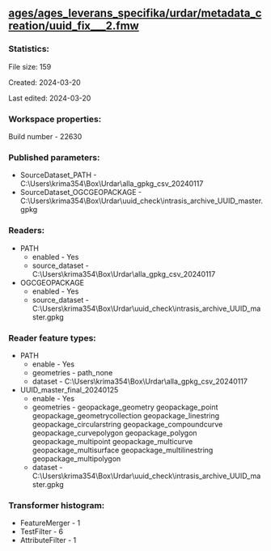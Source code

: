 ﻿## [ages/ages_leverans_specifika/urdar/metadata_creation/uuid_fix___2.fmw](https://github.com/kicki58/kix_working_dir/blob/master/ages/ages_leverans_specifika/urdar/metadata_creation/uuid_fix___2.fmw)

### Statistics:
File size: 159

Created: 2024-03-20

Last edited: 2024-03-20


### Workspace properties:
Build number    - 22630

### Published parameters:
*  SourceDataset_PATH    -   C:\Users\krima354\Box\Urdar\alla_gpkg_csv_20240117
*  SourceDataset_OGCGEOPACKAGE    -   C:\Users\krima354\Box\Urdar\uuid_check\intrasis_archive_UUID_master.gpkg

### Readers:
*  PATH
    * enabled    -  Yes
    * source_dataset    -   C:\Users\krima354\Box\Urdar\alla_gpkg_csv_20240117
*  OGCGEOPACKAGE
    * enabled    -  Yes
    * source_dataset    -   C:\Users\krima354\Box\Urdar\uuid_check\intrasis_archive_UUID_master.gpkg

### Reader feature types:
*  PATH
    * enable - Yes
    * geometries - path_none
    * dataset - C:\Users\krima354\Box\Urdar\alla_gpkg_csv_20240117
*  UUID_master_final_20240125
    * enable - Yes
    * geometries - geopackage_geometry geopackage_point geopackage_geometrycollection geopackage_linestring geopackage_circularstring geopackage_compoundcurve geopackage_curvepolygon geopackage_polygon geopackage_multipoint geopackage_multicurve geopackage_multisurface geopackage_multilinestring geopackage_multipolygon
    * dataset - C:\Users\krima354\Box\Urdar\uuid_check\intrasis_archive_UUID_master.gpkg




### Transformer histogram:
*  FeatureMerger    -   1
*  TestFilter    -   6
*  AttributeFilter    -   1

